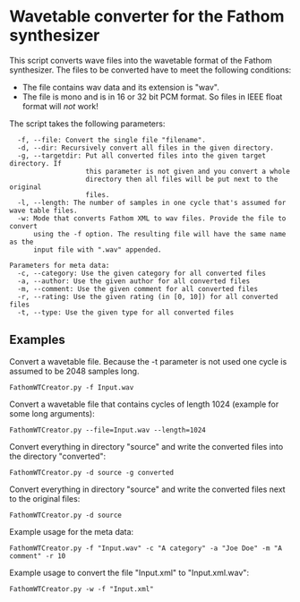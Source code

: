 # Wavetable converter for the Fathom synthesizer

This script converts wave files into the wavetable format of the Fathom synthesizer. The files to be converted have to meet the following conditions:
* The file contains wav data and its extension is "wav".
* The file is mono and is in 16 or 32 bit PCM format. So files in IEEE float format will *not* work!

The script takes the following parameters:
```
  -f, --file: Convert the single file "filename".
  -d, --dir: Recursively convert all files in the given directory.
  -g, --targetdir: Put all converted files into the given target directory. If
                   this parameter is not given and you convert a whole
                   directory then all files will be put next to the original
                   files.
  -l, --length: The number of samples in one cycle that's assumed for wave table files.
  -w: Mode that converts Fathom XML to wav files. Provide the file to convert
      using the -f option. The resulting file will have the same name as the
      input file with ".wav" appended.

Parameters for meta data:
  -c, --category: Use the given category for all converted files
  -a, --author: Use the given author for all converted files
  -m, --comment: Use the given comment for all converted files
  -r, --rating: Use the given rating (in [0, 10]) for all converted files
  -t, --type: Use the given type for all converted files
```

## Examples
Convert a wavetable file. Because the -t parameter is not used one cycle is assumed to be 2048 samples long.
```
FathomWTCreator.py -f Input.wav
```
Convert a wavetable file that contains cycles of length 1024 (example for some long arguments):
```
FathomWTCreator.py --file=Input.wav --length=1024
```
Convert everything in directory "source" and write the converted files into the directory "converted":
```
FathomWTCreator.py -d source -g converted
```
Convert everything in directory "source" and write the converted files next to the original files:
```
FathomWTCreator.py -d source
```
Example usage for the meta data:
```
FathomWTCreator.py -f "Input.wav" -c "A category" -a "Joe Doe" -m "A comment" -r 10
```
Example usage to convert the file "Input.xml" to "Input.xml.wav":
```
FathomWTCreator.py -w -f "Input.xml"
```